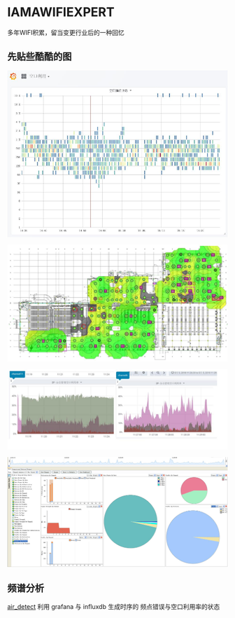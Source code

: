 # IAMAWIFIEXPERT
多年WIFI积累，留当变更行业后的一种回忆



## 先贴些酷酷的图


![空口错误采集](https://github.com/charlesld/IAMAWIFIEXPERT/blob/master/pic/channel%20err.jpg)


![站点勘测](https://github.com/charlesld/IAMAWIFIEXPERT/blob/master/pic/site%20suvery.jpg)

![频谱空口利用Fenix](https://github.com/charlesld/IAMAWIFIEXPERT/blob/master/pic/specturm.jpg)

![无线环境抓取](https://github.com/charlesld/IAMAWIFIEXPERT/blob/master/pic/wireless%20env.jpg)



## 频谱分析
[air_detect](https://github.com/charlesld/IAMAWIFIEXPERT/blob/master/specturm_analy/air_detect.py)
利用 grafana 与 influxdb 生成时序的 频点错误与空口利用率的状态